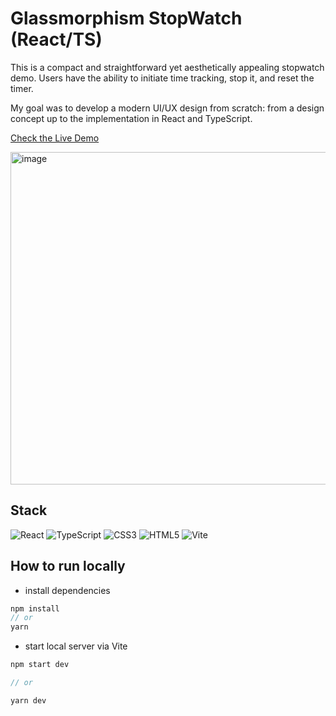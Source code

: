 # Glassmorphism StopWatch (React/TS)

This is a compact and straightforward yet aesthetically appealing stopwatch demo. Users have the ability to initiate time tracking, stop it, and reset the timer.

My goal was to develop a modern UI/UX design from scratch: from a design concept up to the implementation in React and TypeScript.

[Check the Live Demo](https://glassmorphism-stopwatch.vercel.app/)

<img width="532" alt="image" src="https://github.com/nat-davydova/glassmorphism-stopwatch/assets/52240221/ad1c155d-7f51-4281-98a6-c31b3c45c4bc">

## Stack

![React](https://img.shields.io/badge/react-%2320232a.svg?style=for-the-badge&logo=react&logoColor=%2361DAFB)
![TypeScript](https://img.shields.io/badge/typescript-%23007ACC.svg?style=for-the-badge&logo=typescript&logoColor=white)
![CSS3](https://img.shields.io/badge/css3-%231572B6.svg?style=for-the-badge&logo=css3&logoColor=white)
![HTML5](https://img.shields.io/badge/html5-%23E34F26.svg?style=for-the-badge&logo=html5&logoColor=white)
![Vite](https://img.shields.io/badge/vite-%23646CFF.svg?style=for-the-badge&logo=vite&logoColor=white)

## How to run locally

* install dependencies
```js
npm install
// or
yarn
```
* start local server via Vite
```js
npm start dev

// or

yarn dev
```
